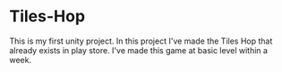 # Tiles-Hop
This is my first unity project. In this project I've made the Tiles Hop that already exists in play store. I've made this game at basic level within a week.
